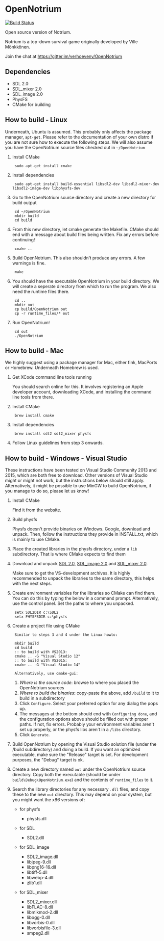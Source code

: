 OpenNotrium
===========

[![Build Status](https://travis-ci.org/Enet4/OpenNotrium.svg?branch=master)](https://travis-ci.org/Enet4/OpenNotrium)

Open source version of Notrium.

Notrium is a top-down survival game originally developed by Ville Mönkkönen.

Join the chat at https://gitter.im/verhoevenv/OpenNotrium

Dependencies
------------

* SDL 2.0
* SDL_mixer 2.0
* SDL_image 2.0
* PhysFS
* CMake for building


How to build - Linux
--------------------

Underneath, Ubuntu is assumed. This probably only affects the package manager, `apt-get`. Please refer to the documentation of your own distro if you are not sure how to execute the following steps.
We will also assume you have the OpenNotrium source files checked out in `~/OpenNotrium`

1. Install CMake

		sudo apt-get install cmake

2. Install dependencies

		sudo apt-get install build-essential libsdl2-dev libsdl2-mixer-dev libsdl2-image-dev libphysfs-dev

3. Go to the OpenNotrium source directory and create a new directory for build output

		cd ~/OpenNotrium
		mkdir build
		cd build

4. From this new directory, let cmake generate the Makefile. CMake should end with a message about build files being written. Fix any errors before continuing!

		cmake ..

5. Build OpenNotrium. This also shouldn't produce any errors. A few warnings is fine.

		make

6. You should have the executable OpenNotrium in your build directory. We will create a seperate directory from which to run the program. We also need the runtime files there.

		cd ..
		mkdir out
		cp build/OpenNotrium out
		cp -r runtime_files/* out

7. Run OpenNotrium!

		cd out
		./OpenNotrium


How to build - Mac
--------------------

We highly suggest using a package manager for Mac, either fink, MacPorts or Homebrew. Underneath Homebrew is used.

1. Get XCode command line tools running

	You should search online for this. It involves registering an Apple developer account, downloading XCode, and installing the command line tools from there.

2. Install CMake

		brew install cmake

3. Install dependencies

		brew install sdl2 sdl2_mixer physfs

4. Follow Linux guidelines from step 3 onwards.


How to build - Windows - Visual Studio
--------------------

These instructions have been tested on Visual Studio Community 2013 and 2015, which are both free to download. Other versions of Visual Studio might or might not work, but the instructions below should still apply. Alternatively, it might be possible to use MinGW to build OpenNotrium, if you manage to do so, please let us know!

1. Install CMake

	Find it from the website.

2. Build physfs

	Physfs doesn't provide binaries on Windows. Google, download and unpack. Then, follow the instructions they provide in INSTALL.txt, which is mainly to use CMake.
	
3. Place the created libraries in the physfs directory, under a `lib` subdirectory. That is where CMake expects to find them

4. Download and unpack [SDL 2.0](https://www.libsdl.org/download-2.0.php), [SDL_image 2.0](https://www.libsdl.org/projects/SDL_image/) and [SDL_mixer 2.0](https://www.libsdl.org/projects/SDL_mixer/).

	Make sure to get the VS-development archives. It is highly recommended to unpack the libraries to the same directory, this helps with the next steps.

5. Create environment variables for the libraries so CMake can find them. You can do this by typing the below in a command prompt. Alternatively, use the control panel. Set the paths to where you unpacked.

		setx SDL2DIR c:\SDL2
		setx PHYSFSDIR c:\physfs

6. Create a project file using CMake

        Similar to steps 3 and 4 under the Linux howto:
        
        mkdir build
        cd build
        :: to build with VS2013:
        cmake .. -G "Visual Studio 12"
        :: to build with VS2015:
        cmake .. -G "Visual Studio 14"
        
        Alternatively, use cmake-gui:

	1. _Where is the source code_: browse to where you placed the OpenNotrium sources
	2. _Where to build the binaries_: copy-paste the above, add `/build` to it to build in a subdirectory
	3. Click `Configure`. Select your preferred option for any dialog the pops up.
	4. The messages at the bottom should end with `Configuring done`, and the configuration options above should be filled out with proper paths. If not, fix errors. Probably your environment variables aren't set up properly, or the physfs libs aren't in a `/libs` directory.
	5. Click `Generate`.
	

7. Build OpenNotrium by opening the Visual Studio solution file (under the /build subdirectory) and doing a build. If you want an optimized executable, make sure the "Release" target is set. For development purposes, the "Debug" target is ok.

8. Create a new directory named `out` under the OpenNotrium source directory. Copy both the executable (should be under `build\Debug\OpenNotrium.exe`) and the contents of `runtime_files` to it.

9. Search the library directories for any necessary `.dll` files, and copy these to the new `out` directory. This may depend on your system, but you might want the x86 versions of:

	* for physfs
	
		- physfs.dll

	* for SDL
	
		- SDL2.dll

	* for SDL_image
	
		- SDL2_image.dll
		- libjpeg-9.dll
		- libpng16-16.dll
		- libtiff-5.dll
		- libwebp-4.dll
		- zlib1.dll

	* for SDL_mixer
	
		- SDL2_mixer.dll
		- libFLAC-8.dll
		- libmikmod-2.dll
		- libogg-0.dll
		- libvorbis-0.dll
		- libvorbisfile-3.dll
		- smpeg2.dll
